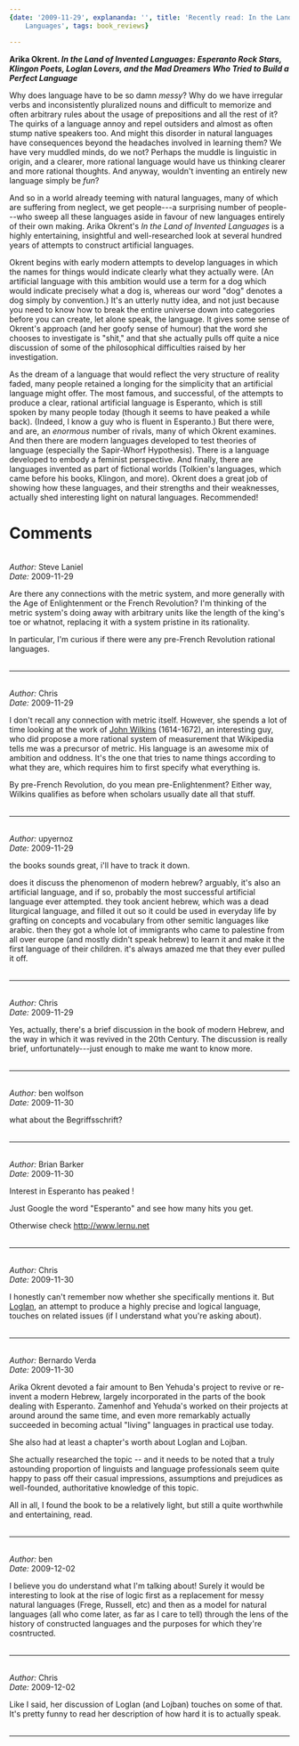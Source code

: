 ```yaml
---
{date: '2009-11-29', explananda: '', title: 'Recently read: In the Land of Invented
	Languages', tags: book_reviews}

---
```

<strong>Arika Okrent. <em>In the Land of Invented Languages: Esperanto Rock Stars, Klingon Poets, Loglan Lovers, and the Mad Dreamers Who Tried to Build a Perfect Language</em></strong>

Why does language have to be so damn <em>messy</em>?  Why do we have irregular verbs and inconsistently pluralized nouns and difficult to memorize and often arbitrary rules about the usage of prepositions and all the rest of it?  The quirks of a language annoy and repel outsiders and almost as often stump native speakers too.  And might this disorder in natural languages have consequences beyond the headaches involved in learning them?  We have very muddled minds, do we not?  Perhaps the muddle is linguistic in origin, and a clearer, more rational language would have us thinking clearer and more rational thoughts.  And anyway, wouldn't inventing an entirely new language simply be <em>fun</em>?

And so in a world already teeming with natural languages, many of which are suffering from neglect, we get people---a surprising number of people---who sweep all these languages aside in favour of new languages entirely of their own making.  Arika Okrent's <em>In the Land of Invented Languages</em> is a highly entertaining, insightful and well-researched look at several hundred years of attempts to construct artificial languages.

Okrent begins with early modern attempts to develop languages in which the names for things would indicate clearly what they actually were.  (An artificial language with this ambition would use a term for a dog which would indicate precisely what a dog is, whereas our word "dog" denotes a dog simply by convention.)  It's an utterly nutty idea, and not just because you need to know how to break the entire universe down into categories before you can create, let alone speak, the language.  It gives some sense of Okrent's approach (and her goofy sense of humour) that the word she chooses to investigate is "shit," and that she actually pulls off quite a nice discussion of some of the philosophical difficulties raised by her investigation.

As the dream of a language that would reflect the very structure of reality faded, many people retained a longing for the simplicity that an artificial language might offer.  The most famous, and successful, of the attempts to produce a clear, rational artificial language is Esperanto, which is still spoken by many people today (though it seems to have peaked a while back).  (Indeed, I know a guy who is fluent in Esperanto.)  But there were, and are, an <em>enormous</em> number of rivals, many of which Okrent examines.  And then there are modern languages developed to test theories of language (especially the Sapir-Whorf Hypothesis).  There is a language developed to embody a feminist perspective.  And finally, there are languages invented as part of fictional worlds (Tolkien's languages, which came before his books, Klingon, and more).  Okrent does a great job of showing how these languages, and their strengths and their weaknesses, actually shed interesting light on natural languages.  Recommended!


<h1>Comments</h1>


<br/>
<em>Author:</em> Steve Laniel
<br/><em>Date:</em> 2009-11-29

Are there any connections with the metric system, and more generally with the Age of Enlightenment or the French Revolution? I'm thinking of the metric system's doing away with arbitrary units like the length of the king's toe or whatnot, replacing it with a system pristine in its rationality.

In particular, I'm curious if there were any pre-French Revolution rational languages.
<br/>
<br/>

*******************************************************************************



<br/>
<em>Author:</em> Chris
<br/><em>Date:</em> 2009-11-29

I don't recall any connection with metric itself.  However, she spends a lot of time looking at the work of <a href="http://en.wikipedia.org/wiki/John_Wilkins" rel="nofollow">John Wilkins</a> (1614-1672), an interesting guy, who did propose a more rational system of measurement that Wikipedia tells me was a precursor of metric.  His language is an awesome mix of ambition and oddness.  It's the one that tries to name things according to what they are, which requires him to first specify what everything is.

By pre-French Revolution, do you mean pre-Enlightenment?  Either way, Wilkins qualifies as before when scholars usually date all that stuff.
<br/>
<br/>

*******************************************************************************



<br/>
<em>Author:</em> upyernoz
<br/><em>Date:</em> 2009-11-29

the books sounds great, i'll have to track it down.

does it discuss the phenomenon of modern hebrew? arguably, it's also an artificial language, and if so, probably the most successful artificial language ever attempted. they took ancient hebrew, which was a dead liturgical language, and filled it out so it could be used in everyday life by grafting on concepts and vocabulary from other semitic languages like arabic. then they got a whole lot of immigrants who came to palestine from all over europe (and mostly didn't speak hebrew) to learn it and make it the first language of their children. it's always amazed me that they ever pulled it off.
<br/>
<br/>

*******************************************************************************



<br/>
<em>Author:</em> Chris
<br/><em>Date:</em> 2009-11-29

Yes, actually, there's a brief discussion in the book of modern Hebrew, and the way in which it was revived in the 20th Century.  The discussion is really brief, unfortunately---just enough to make me want to know more.
<br/>
<br/>

*******************************************************************************



<br/>
<em>Author:</em> ben wolfson
<br/><em>Date:</em> 2009-11-30

what about the Begriffsschrift?
<br/>
<br/>

*******************************************************************************



<br/>
<em>Author:</em> Brian Barker
<br/><em>Date:</em> 2009-11-30

Interest in Esperanto has peaked !

Just Google the word "Esperanto" and see how many hits you get.

Otherwise check http://www.lernu.net
<br/>
<br/>

*******************************************************************************



<br/>
<em>Author:</em> Chris
<br/><em>Date:</em> 2009-11-30

I honestly can't remember now whether she specifically mentions it.  But <a href="http://www.loglan.org/" rel="nofollow">Loglan</a>, an attempt to produce a highly precise and logical language, touches on related issues (if I understand what you're asking about).
<br/>
<br/>

*******************************************************************************



<br/>
<em>Author:</em> Bernardo Verda
<br/><em>Date:</em> 2009-11-30

Arika Okrent devoted a fair amount to Ben Yehuda's project to revive or re-invent a modern Hebrew, largely incorporated in the parts of the book dealing with Esperanto.  Zamenhof and Yehuda's worked on their projects at around around the same time, and even more remarkably actually succeeded in becoming actual "living" languages in practical use today.

She also had at least a chapter's worth about Loglan and Lojban.

She actually researched the topic -- and it needs to be noted that a truly astounding proportion of linguists and language professionals seem quite happy to pass off their casual impressions, assumptions and prejudices as well-founded, authoritative knowledge of this topic.

All in all, I found the book to be a relatively light, but still a quite worthwhile and entertaining, read.
<br/>
<br/>

*******************************************************************************



<br/>
<em>Author:</em> ben
<br/><em>Date:</em> 2009-12-02

I believe you do understand what I'm talking about! Surely it would be interesting to look at the rise of logic first as a replacement for messy natural languages (Frege, Russell, etc) and then as a model for natural languages (all who come later, as far as I care to tell) through the lens of the history of constructed languages and the purposes for which they're cosntructed.
<br/>
<br/>

*******************************************************************************



<br/>
<em>Author:</em> Chris
<br/><em>Date:</em> 2009-12-02

Like I said, her discussion of Loglan (and Lojban) touches on some of that.  It's pretty funny to read her description of how hard it is to actually speak.
<br/>
<br/>

*******************************************************************************
